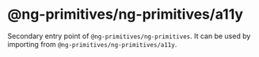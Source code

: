 # @ng-primitives/ng-primitives/a11y

Secondary entry point of `@ng-primitives/ng-primitives`. It can be used by importing from `@ng-primitives/ng-primitives/a11y`.
